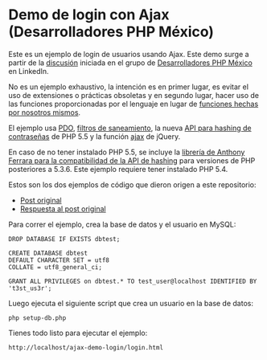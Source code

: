 # Demo de login con Ajax (Desarrolladores PHP México)

Este es un ejemplo de login de usuarios usando Ajax. Este demo surge a partir de la 
[discusión](http://www.linkedin.com/groups/Comparto-art%C3%ADculo-sobre-como-autenticar-4259653.S.276243955?view=&gid=4259653&type=member&item=276243955#commentID_null) 
iniciada en el grupo de [Desarrolladores PHP México](http://www.linkedin.com/groups/Desarrolladores-PHP-MEXICO-4259653?home=&gid=4259653&trk=anet_ug_hm) 
en LinkedIn.

No es un ejemplo exhaustivo, la intención es en primer lugar, es evitar el uso de extensiones o prácticas obsoletas
y en segundo lugar, hacer uso de las funciones proporcionadas por el lenguaje en lugar de
[funciones hechas por nosotros mismos](http://es.wikipedia.org/wiki/Reinventar_la_rueda).

El ejemplo usa [PDO](http://www.php.net/manual/es/pdo.prepared-statements.php), 
[filtros de saneamiento](http://www.php.net/manual/es/filter.filters.sanitize.php), la nueva [API
para hashing de contraseñas](http://mx2.php.net/manual/es/ref.password.php) de PHP 5.5 y la función 
[ajax](http://api.jquery.com/jQuery.ajax/) de jQuery. 

En caso de no tener instalado PHP 5.5, se incluye la [librería de Anthony Ferrara para la 
compatibilidad de la API de hashing](https://github.com/ircmaxell/password_compat) para versiones de 
PHP posteriores a 5.3.6. Este ejemplo requiere tener instalado PHP 5.4.

Estos son los dos ejemplos de código que dieron origen a este repositorio:

* [Post original](http://elpoli.delphiaccess.com/php-validar-usuario-y-contrasena-usando-ajax/)
* [Respuesta al post original](http://www.phpmexico.com.mx/curso/examples/login_simple.php)

Para correr el ejemplo, crea la base de datos y el usuario en MySQL:

    DROP DATABASE IF EXISTS dbtest;

    CREATE DATABASE dbtest
    DEFAULT CHARACTER SET = utf8
    COLLATE = utf8_general_ci;

    GRANT ALL PRIVILEGES on dbtest.* TO test_user@localhost IDENTIFIED BY 't3st_us3r';

Luego ejecuta el siguiente script que crea un usuario en la base de datos:

    php setup-db.php

Tienes todo listo para ejecutar el ejemplo:

    http://localhost/ajax-demo-login/login.html
